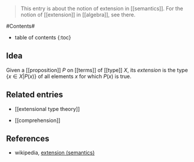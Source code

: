 
> This entry is about the notion of extension in [[semantics]]. For the notion of [[extension]] in [[algebra]], see there.

#Contents#
* table of contents
{:toc}

## Idea

Given a [[proposition]] $P$ on [[terms]] of [[type]] $X$, its _extension_ is the type $\{x \in X | P(x)\}$ of all elements $x$ for which $P(x)$ is true.



## Related entries

* [[extensional type theory]]

* [[comprehension]]

## References

* wikipedia, [extension (semantics)](http://en.wikipedia.org/wiki/Extension_%28semantics%29)

